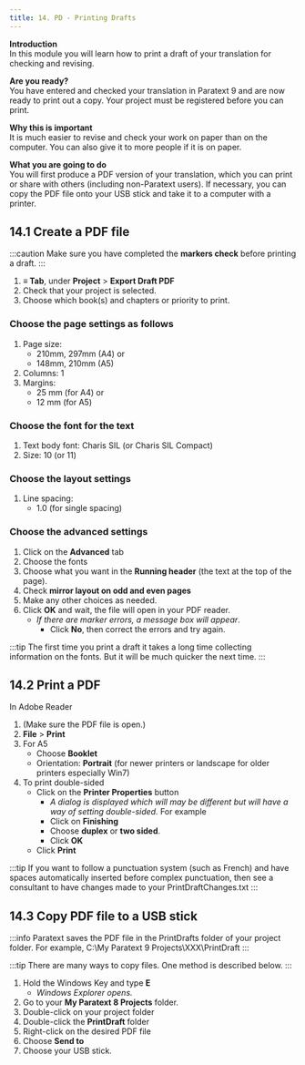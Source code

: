 ```yaml
---
title: 14. PD - Printing Drafts
---
```

**Introduction**  
In this module you will learn how to print a draft of your translation for checking and revising.

**Are you ready?**  
You have entered and checked your translation in Paratext 9 and are now ready to print out a copy. Your project must be registered before you can print.

**Why this is important**  
It is much easier to revise and check your work on paper than on the computer. You can also give it to more people if it is on paper.

**What you are going to do**  
You will first produce a PDF version of your translation, which you can print or share with others (including non-Paratext users). If necessary, you can copy the PDF file onto your USB stick and take it to a computer with a printer.


## 14.1 Create a PDF file
:::caution
Make sure you have completed the **markers check** before printing a draft.
:::

1.  **≡ Tab**, under **Project** \> **Export Draft PDF**
1.  Check that your project is selected.
1.  Choose which book(s) and chapters or priority to print.  

### Choose the page settings as follows
1.  Page size:
    -  210mm, 297mm (A4) or  
    -  148mm, 210mm (A5)
3.  Columns: 1
4.  Margins:  
    -  25 mm (for A4) or  
    -  12 mm (for A5)
  
### Choose the font for the text
1.  Text body font: Charis SIL (or Charis SIL Compact)
2.  Size: 10 (or 11)
  
### Choose the layout settings
1. Line spacing:  
     -  1.0 (for single spacing)

### Choose the advanced settings
1.  Click on the **Advanced** tab
9.  Choose the fonts
10. Choose what you want in the **Running header** (the text at the top of the page).
11. Check **mirror layout on odd and even pages**
12. Make any other choices as needed.
13. Click **OK** and wait, the file will open in your PDF reader.  
    -  *If there are marker errors, a message box will appear*. 
        -  Click **No**, then correct the errors and try again.

:::tip
The first time you print a draft it takes a long time collecting information on the fonts. But it will be much quicker the next time.
:::
## 14.2 Print a PDF
In Adobe Reader

1.  (Make sure the PDF file is open.)
1.  **File** \> **Print**
1.  For A5
    -  Choose **Booklet**
    -  Orientation: **Portrait** (for newer printers or landscape for older printers especially Win7)
1.  To print double-sided
    - Click on the **Printer Properties** button
      - *A dialog is displayed which will may be different but will have a way of setting double-sided.* For example
      - Click on **Finishing**
      - Choose **duplex** or **two sided**.
      - Click **OK**
     - Click **Print**

:::tip
If you want to follow a punctuation system (such as French) and have spaces automatically inserted before complex punctuation, then see a consultant to have changes made to your PrintDraftChanges.txt
:::

## 14.3 Copy PDF file to a USB stick
:::info
Paratext saves the PDF file in the PrintDrafts folder of your project folder. For example, C:\\My Paratext 9 Projects\\XXX\\PrintDraft
:::

:::tip
There are many ways to copy files. One method is described below.
:::
1.  Hold the Windows Key and type **E**   
    -  *Windows Explorer opens.*
1.  Go to your **My Paratext 8 Projects** folder.
1.  Double-click on your project folder
1.  Double-click the **PrintDraft** folder
1.  Right-click on the desired PDF file
1.  Choose **Send to**
1.  Choose your USB stick.
